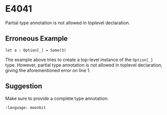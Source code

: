 # E4041

Partial type annotation is not allowed in toplevel declaration.

## Erroneous Example

```moonbit
let a : Option[_] = Some(3)
```

The example above tries to create a top-level instance of the `Option[_]` type.
However, partial type annotation is not allowed in toplevel declaration,
giving the aforementioned error on line 1.

## Suggestion

Make sure to provide a complete type annotation:

```{literalinclude} /sources/error_codes/E4041_fixed/top.mbt
:language: moonbit
```
